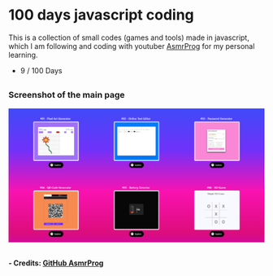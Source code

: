 # 100 days javascript coding

This is a collection of small codes (games and tools) made in javascript, which I am following and coding with youtuber [AsmrProg](https://www.youtube.com/@AsmrProg) for my personal learning.

* 9 / 100 Days

##

### Screenshot of the main page

![screenshot](img/main-page.png)

##

#### - Credits: [GitHub AsmrProg](https://github.com/AsmrProg-YT/)